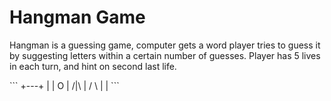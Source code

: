# Hangman Game

<p>Hangman is a guessing game, computer gets a word player tries to guess it by suggesting letters within a certain number of guesses. Player has 5 lives in each turn, and hint on second last life.
</p>
```
 +---+
  |   |
  O   |
 /|\  |
 / \  |
      |
```
